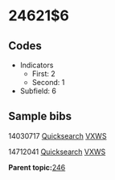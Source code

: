 # 24621$6

## Codes

-   Indicators
    -   First: 2
    -   Second: 1
-   Subfield: 6

## Sample bibs

14030717 [Quicksearch](https://search.library.yale.edu/catalog/14030717) [VXWS](http://prodorbis.library.yale.edu:7014/vxws/GetHoldingsService?bibId=14030717)

14712041 [Quicksearch](https://search.library.yale.edu/catalog/14712041) [VXWS](http://prodorbis.library.yale.edu:7014/vxws/GetHoldingsService?bibId=14712041)

**Parent topic:**[246](../../tags/246/246.md)

